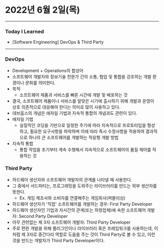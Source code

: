 # 2022년 6월 2일(목)

---

### Today I Learned

- [Software Engineering] DevOps & Third Party 

---

### DevOps 

- Development + Operations의 합성어 
- 소프트웨어 개발자와 정보기술 전문가 간의 소통, 협업 및 통합을 강조하는 개발 환경이나 문화를 의미한다.
- 목적 
  - 소프트웨어 제품과 서비스를 빠른 시간에 개발 및 배포하는 것 
- 결국, 소프트웨어 제품이나 서비스를 알맞은 시기에 출시하기 위해 개발과 운영이 상호 의존적으로 대응해야 한다는 의미로 많이 사용하고 있다.
- 데브옵스의 개념은 애자일 기법과 지속적 통합의 개념과도 관련이 있다.
- 애자일 기법
  - 실질적인 코딩을 기반으로 일정한 주기에 따라 지속적으로 프로토타입을 형성하고, 필요한 요구사항을 파악하며 이에 따라 즉시 수정사항을 적용하여 결과적으로 하나의 큰 소프트웨어를 개발하는 적응형 개발 방법 
- 지속적 통합
  - 통합 작업을 초기부터 계속 수행해서 지속적으로 소프트웨어의 품질 제어를 적용하는 것

### Third Party

- 하드웨어 생산자와 소프트웨어 개발자의 관계를 나타낼 때 사용한다.
- 그 중에서 서드파티는, 프로그래밍을 도와주는 라이브러리를 만드는 외부 생산자를 뜻한다.
  - Ex. 게임 제조사와 소비자를 연결해주는 게임회사(퍼블리싱)
- 하드웨어 생산자가 '직접' 소프트웨어를 개발하는 경우: First Party Developer
- 하드웨어 생산자인 기업과 자사간의 관계(또는 하청업체)에 속한 소프트웨어 개발자: Second Party Developer
- 아무 관련없는 제 3자 소프트웨어 개발자: Third Party Developer
- 주로 편한 개발을 위해 플러그인이나 라이브러리 혹은 프레임워크를 사용하는데, 이처럼 제 3자로 중간다리 역할로 도움을 주는 것이 Third Party로 볼 수 있고, 이런 것을 만드는 개발자가 Third Party Developer이다.